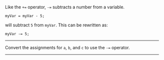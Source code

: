 <div class="challenge-instructions basic-javascript"><div><section id="description">
<p>Like the <code>+=</code> operator, <code>-=</code> subtracts a number from a variable.</p>
<pre class="language-js"><code class="language-js">myVar <span class="token operator">=</span> myVar <span class="token operator">-</span> <span class="token number">5</span><span class="token punctuation">;</span>
</code></pre>
<p>will subtract <code>5</code> from <code>myVar</code>. This can be rewritten as:</p>
<pre class="language-js"><code class="language-js">myVar <span class="token operator">-=</span> <span class="token number">5</span><span class="token punctuation">;</span>
</code></pre>
</section></div><hr/><div><section id="instructions">
<p>Convert the assignments for <code>a</code>, <code>b</code>, and <code>c</code> to use the <code>-=</code> operator.</p>
</section></div><hr/></div>